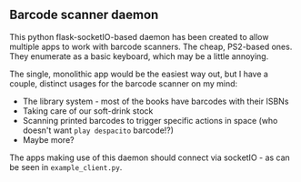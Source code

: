 ## Barcode scanner daemon

This python flask-socketIO-based daemon has been created to allow multiple apps to work with barcode scanners. The cheap, PS2-based ones. They enumerate as a basic keyboard, which may be a little annoying.

The single, monolithic app would be the easiest way out, but I have a couple, distinct usages for the barcode scanner on my mind:

* The library system - most of the books have barcodes with their ISBNs
* Taking care of our soft-drink stock
* Scanning printed barcodes to trigger specific actions in space (who doesn't want `play despacito` barcode!?)
* Maybe more?

The apps making use of this daemon should connect via socketIO - as can be seen in `example_client.py`.
